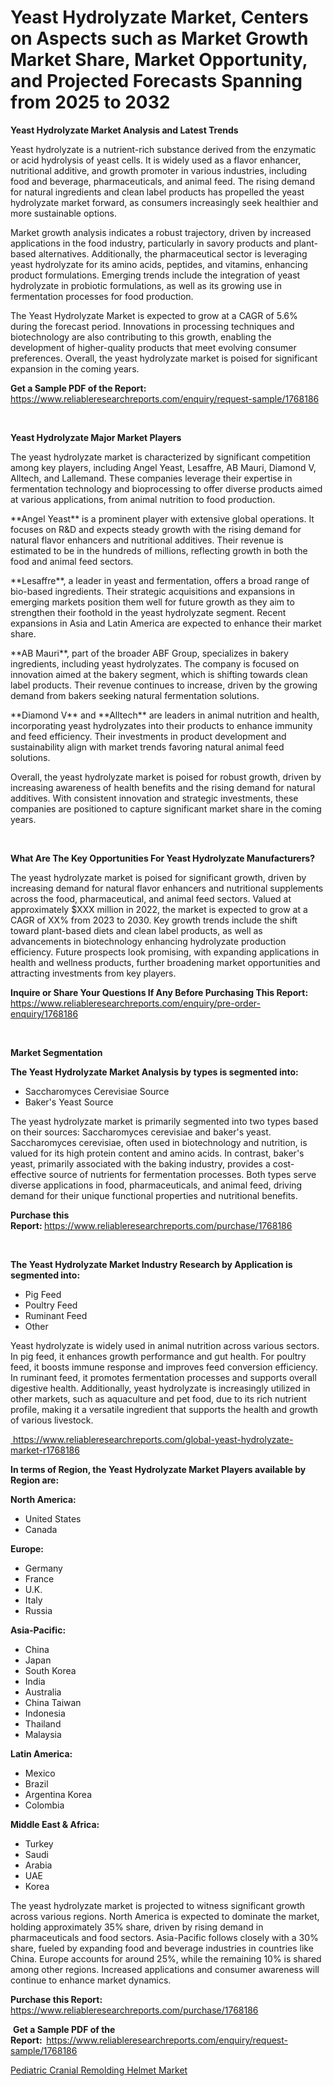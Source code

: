 <p><h1>Yeast Hydrolyzate Market, Centers on Aspects such as Market Growth Market Share, Market Opportunity, and Projected Forecasts Spanning from 2025 to 2032</h1></p><p><strong>Yeast Hydrolyzate Market Analysis and Latest Trends</strong></p>
<p><p>Yeast hydrolyzate is a nutrient-rich substance derived from the enzymatic or acid hydrolysis of yeast cells. It is widely used as a flavor enhancer, nutritional additive, and growth promoter in various industries, including food and beverage, pharmaceuticals, and animal feed. The rising demand for natural ingredients and clean label products has propelled the yeast hydrolyzate market forward, as consumers increasingly seek healthier and more sustainable options.</p><p>Market growth analysis indicates a robust trajectory, driven by increased applications in the food industry, particularly in savory products and plant-based alternatives. Additionally, the pharmaceutical sector is leveraging yeast hydrolyzate for its amino acids, peptides, and vitamins, enhancing product formulations. Emerging trends include the integration of yeast hydrolyzate in probiotic formulations, as well as its growing use in fermentation processes for food production.</p><p>The Yeast Hydrolyzate Market is expected to grow at a CAGR of 5.6% during the forecast period. Innovations in processing techniques and biotechnology are also contributing to this growth, enabling the development of higher-quality products that meet evolving consumer preferences. Overall, the yeast hydrolyzate market is poised for significant expansion in the coming years.</p></p>
<p><strong>Get a Sample PDF of the Report:&nbsp;</strong> <a href="https://www.reliableresearchreports.com/enquiry/request-sample/1768186?utm_campaign=1950&utm_medium=2&utm_source=Github&utm_content=ia&utm_term=09022025&utm_id=yeast-hydrolyzate">https://www.reliableresearchreports.com/enquiry/request-sample/1768186</a></p>
<p>&nbsp;</p>
<p><strong>Yeast Hydrolyzate Major Market Players</strong></p>
<p><p>The yeast hydrolyzate market is characterized by significant competition among key players, including Angel Yeast, Lesaffre, AB Mauri, Diamond V, Alltech, and Lallemand. These companies leverage their expertise in fermentation technology and bioprocessing to offer diverse products aimed at various applications, from animal nutrition to food production.</p><p>**Angel Yeast** is a prominent player with extensive global operations. It focuses on R&D and expects steady growth with the rising demand for natural flavor enhancers and nutritional additives. Their revenue is estimated to be in the hundreds of millions, reflecting growth in both the food and animal feed sectors.</p><p>**Lesaffre**, a leader in yeast and fermentation, offers a broad range of bio-based ingredients. Their strategic acquisitions and expansions in emerging markets position them well for future growth as they aim to strengthen their foothold in the yeast hydrolyzate segment. Recent expansions in Asia and Latin America are expected to enhance their market share.</p><p>**AB Mauri**, part of the broader ABF Group, specializes in bakery ingredients, including yeast hydrolyzates. The company is focused on innovation aimed at the bakery segment, which is shifting towards clean label products. Their revenue continues to increase, driven by the growing demand from bakers seeking natural fermentation solutions.</p><p>**Diamond V** and **Alltech** are leaders in animal nutrition and health, incorporating yeast hydrolyzates into their products to enhance immunity and feed efficiency. Their investments in product development and sustainability align with market trends favoring natural animal feed solutions.</p><p>Overall, the yeast hydrolyzate market is poised for robust growth, driven by increasing awareness of health benefits and the rising demand for natural additives. With consistent innovation and strategic investments, these companies are positioned to capture significant market share in the coming years.</p></p>
<p>&nbsp;</p>
<p><strong>What Are The Key Opportunities For Yeast Hydrolyzate Manufacturers?</strong></p>
<p><p>The yeast hydrolyzate market is poised for significant growth, driven by increasing demand for natural flavor enhancers and nutritional supplements across the food, pharmaceutical, and animal feed sectors. Valued at approximately $XXX million in 2022, the market is expected to grow at a CAGR of XX% from 2023 to 2030. Key growth trends include the shift toward plant-based diets and clean label products, as well as advancements in biotechnology enhancing hydrolyzate production efficiency. Future prospects look promising, with expanding applications in health and wellness products, further broadening market opportunities and attracting investments from key players.</p></p>
<p><strong>Inquire or Share Your Questions If Any Before Purchasing This Report:</strong> <a href="https://www.reliableresearchreports.com/enquiry/pre-order-enquiry/1768186?utm_campaign=1950&utm_medium=2&utm_source=Github&utm_content=ia&utm_term=09022025&utm_id=yeast-hydrolyzate">https://www.reliableresearchreports.com/enquiry/pre-order-enquiry/1768186</a></p>
<p>&nbsp;</p>
<p><strong>Market Segmentation</strong></p>
<p><strong>The Yeast Hydrolyzate Market Analysis by types is segmented into:</strong></p>
<p><ul><li>Saccharomyces Cerevisiae Source</li><li>Baker's Yeast Source</li></ul></p>
<p><p>The yeast hydrolyzate market is primarily segmented into two types based on their sources: Saccharomyces cerevisiae and baker's yeast. Saccharomyces cerevisiae, often used in biotechnology and nutrition, is valued for its high protein content and amino acids. In contrast, baker's yeast, primarily associated with the baking industry, provides a cost-effective source of nutrients for fermentation processes. Both types serve diverse applications in food, pharmaceuticals, and animal feed, driving demand for their unique functional properties and nutritional benefits.</p></p>
<p><strong>Purchase this Report:&nbsp;</strong><a href="https://www.reliableresearchreports.com/purchase/1768186?utm_campaign=1950&utm_medium=2&utm_source=Github&utm_content=ia&utm_term=09022025&utm_id=yeast-hydrolyzate">https://www.reliableresearchreports.com/purchase/1768186</a></p>
<p>&nbsp;</p>
<p><strong>The Yeast Hydrolyzate Market Industry Research by Application is segmented into:</strong></p>
<p><ul><li>Pig Feed</li><li>Poultry Feed</li><li>Ruminant Feed</li><li>Other</li></ul></p>
<p><p>Yeast hydrolyzate is widely used in animal nutrition across various sectors. In pig feed, it enhances growth performance and gut health. For poultry feed, it boosts immune response and improves feed conversion efficiency. In ruminant feed, it promotes fermentation processes and supports overall digestive health. Additionally, yeast hydrolyzate is increasingly utilized in other markets, such as aquaculture and pet food, due to its rich nutrient profile, making it a versatile ingredient that supports the health and growth of various livestock.</p></p>
<p><a href="https://www.reliableresearchreports.com/global-yeast-hydrolyzate-market-r1768186?utm_campaign=1950&utm_medium=2&utm_source=Github&utm_content=ia&utm_term=09022025&utm_id=yeast-hydrolyzate">&nbsp;https://www.reliableresearchreports.com/global-yeast-hydrolyzate-market-r1768186</a></p>
<p><strong>In terms of Region, the Yeast Hydrolyzate Market Players available by Region are:</strong></p>
<p>
    <p> <strong> North America: </strong>
        <ul>
            <li>United States</li>
            <li>Canada</li>
        </ul>
        </p> 
    <p> <strong> Europe: </strong>
        <ul>
            <li>Germany</li>
            <li>France</li>
            <li>U.K.</li>
            <li>Italy</li>
            <li>Russia</li>
        </ul>
        </p> 
    <p> <strong> Asia-Pacific: </strong>
        <ul>
            <li>China</li>
            <li>Japan</li>
            <li>South Korea</li>
            <li>India</li>
            <li>Australia</li>
            <li>China Taiwan</li>
            <li>Indonesia</li>
            <li>Thailand</li>
            <li>Malaysia</li>
        </ul>
        </p> 
    <p> <strong> Latin America: </strong>
        <ul>
            <li>Mexico</li>
            <li>Brazil</li>
            <li>Argentina Korea</li>
            <li>Colombia</li>
        </ul>
        </p> 
    <p> <strong> Middle East & Africa: </strong>
        <ul>
            <li>Turkey</li>
            <li>Saudi</li>
            <li>Arabia</li>
            <li>UAE</li>
            <li>Korea</li>
        </ul>
    </p>
    </p>
<p><p>The yeast hydrolyzate market is projected to witness significant growth across various regions. North America is expected to dominate the market, holding approximately 35% share, driven by rising demand in pharmaceuticals and food sectors. Asia-Pacific follows closely with a 30% share, fueled by expanding food and beverage industries in countries like China. Europe accounts for around 25%, while the remaining 10% is shared among other regions. Increased applications and consumer awareness will continue to enhance market dynamics.</p></p>
<p><strong>Purchase this Report: </strong><a href="https://www.reliableresearchreports.com/purchase/1768186?utm_campaign=1950&utm_medium=2&utm_source=Github&utm_content=ia&utm_term=09022025&utm_id=yeast-hydrolyzate">https://www.reliableresearchreports.com/purchase/1768186</a></p>
<p>&nbsp;<strong>Get a Sample PDF of the Report:&nbsp;&nbsp;</strong><a href="https://www.reliableresearchreports.com/enquiry/request-sample/1768186?utm_campaign=1950&utm_medium=2&utm_source=Github&utm_content=ia&utm_term=09022025&utm_id=yeast-hydrolyzate">https://www.reliableresearchreports.com/enquiry/request-sample/1768186</a></p>
<p><strong></strong></p>
<p><p><a href="https://github.com/marlanamarvn/Market-Research-Report-List-1/blob/main/pediatric-cranial-remolding-helmet-market.md?utm_campaign=1950&utm_medium=2&utm_source=Github&utm_content=ia&utm_term=09022025&utm_id=yeast-hydrolyzate">Pediatric Cranial Remolding Helmet Market</a></p></p>